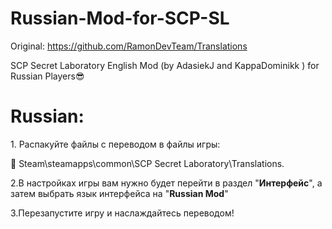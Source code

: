 # Russian-Mod-for-SCP-SL
Original: https://github.com/RamonDevTeam/Translations 

SCP Secret Laboratory English Mod (by AdasiekJ and KappaDominikk ) for Russian Players😎

<h1>Russian:</h1>
1. Распакуйте файлы с переводом в файлы игры:

📁 Steam\steamapps\common\SCP Secret Laboratory\Translations.

2.В настройках игры вам нужно будет перейти в раздел "<b>Интерфейс</b>", а затем выбрать язык интерфейса на "<b>Russian Mod</b>"

3.Перезапустите игру и наслаждайтесь переводом!
